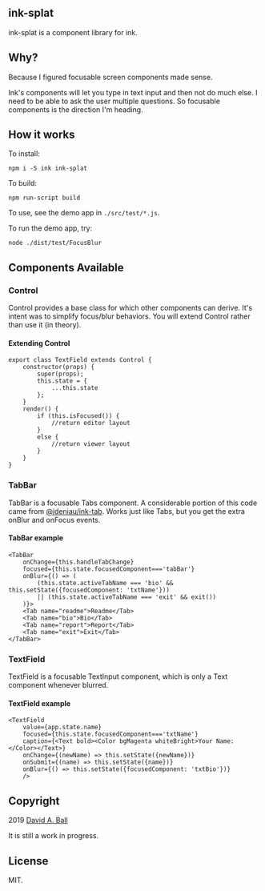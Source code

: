 ## ink-splat

ink-splat is a component library for ink.

## Why?

Because I figured focusable screen components made sense.

Ink's components will let you type in text input and then not do much else.
I need to be able to ask the user multiple questions. So focusable components
is the direction I'm heading.

## How it works

To install:

`npm i -S ink ink-splat`

To build:

`npm run-script build`

To use, see the demo app in `./src/test/*.js`.

To run the demo app, try:

`node ./dist/test/FocusBlur`

## Components Available

### Control

Control provides a base class for which other components can derive. It's intent was to simplify focus/blur behaviors. You will extend Control rather than use it (in theory).

#### Extending Control

    export class TextField extends Control {
        constructor(props) {
            super(props);
            this.state = {
                ...this.state
            };
        }
        render() {
            if (this.isFocused()) {
                //return editor layout
            }
            else {
                //return viewer layout
            }
        }
    }

### TabBar

TabBar is a focusable Tabs component. A considerable portion of this code came from [@jdeniau/ink-tab](https://github.com/jdeniau/ink-tab). Works just like Tabs, but you get the extra onBlur and onFocus events.

#### TabBar example

    <TabBar
        onChange={this.handleTabChange}
        focused={this.state.focusedComponent==='tabBar'}
        onBlur={() => (
            (this.state.activeTabName === 'bio' && this.setState({focusedComponent: 'txtName'}))
            || (this.state.activeTabName === 'exit' && exit())
        )}>
        <Tab name="readme">Readme</Tab>
        <Tab name="bio">Bio</Tab>
        <Tab name="report">Report</Tab>
        <Tab name="exit">Exit</Tab>
    </TabBar>

### TextField

TextField is a focusable TextInput component, which is only a Text component whenever blurred.

#### TextField example

    <TextField
        value={app.state.name}
        focused={this.state.focusedComponent==='txtName'}
        caption={<Text bold><Color bgMagenta whiteBright>Your Name:</Color></Text>}
        onChange={(newName) => this.setState({newName})}
        onSubmit={(name) => this.setState({name})}
        onBlur={() => this.setState({focusedComponent: 'txtBio'})}
        />

## Copyright

2019 [David A. Ball](https://www.daball.me)

It is still a work in progress.

## License

MIT.